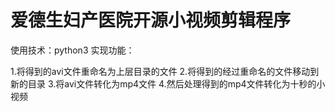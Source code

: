 # 爱德生妇产医院开源小视频剪辑程序

使用技术：python3
实现功能：

1.将得到的avi文件重命名为上层目录的文件
2.将得到的经过重命名的文件移动到新的目录
3.将avi文件转化为mp4文件
4.然后处理得到的mp4文件转化为十秒的小视频



